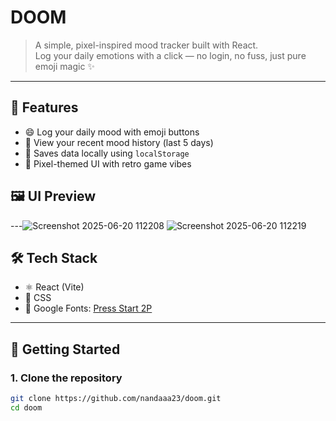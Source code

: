 # DOOM

> A simple, pixel-inspired mood tracker built with React.  
> Log your daily emotions with a click — no login, no fuss, just pure emoji magic ✨

---

## 🧠 Features

- 😄 Log your daily mood with emoji buttons
- 📅 View your recent mood history (last 5 days)
- 💾 Saves data locally using `localStorage`
- 🎨 Pixel-themed UI with retro game vibes


## 🖼️ UI Preview

---![Screenshot 2025-06-20 112208](https://github.com/user-attachments/assets/270792a7-c485-486d-b152-ef3a11217c7a)
![Screenshot 2025-06-20 112219](https://github.com/user-attachments/assets/04c18f42-70f2-41c5-b176-168fa0a4fdc4)


## 🛠️ Tech Stack

- ⚛️ React (Vite)
- 🎨 CSS
- 🧩 Google Fonts: [Press Start 2P](https://fonts.google.com/specimen/Press+Start+2P)

---

## 🚀 Getting Started

### 1. Clone the repository

```bash
git clone https://github.com/nandaaa23/doom.git
cd doom

